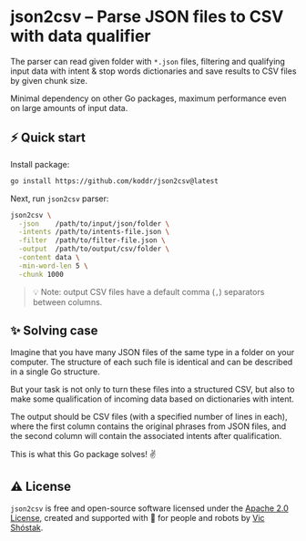 # json2csv – Parse JSON files to CSV with data qualifier

The parser can read given folder with `*.json` files, filtering and 
qualifying input data with intent & stop words dictionaries and save results 
to CSV files by given chunk size.

Minimal dependency on other Go packages, maximum performance even on large 
amounts of input data.

## ⚡️ Quick start

Install package:

```bash
go install https://github.com/koddr/json2csv@latest
```

Next, run `json2csv` parser:

```bash
json2csv \
  -json    /path/to/input/json/folder \
  -intents /path/to/intents-file.json \
  -filter  /path/to/filter-file.json \
  -output  /path/to/output/csv/folder \
  -content data \
  -min-word-len 5 \
  -chunk 1000
```

> 💡 Note: output CSV files have a default comma (`,`) separators between
> columns.

## ✨ Solving case

Imagine that you have many JSON files of the same type in a folder on your
computer. The structure of each such file is identical and can be described
in a single Go structure.

But your task is not only to turn these files into a structured CSV, but 
also to make some qualification of incoming data based on dictionaries with 
intent.

The output should be CSV files (with a specified number of lines in each),
where the first column contains the original phrases from JSON files, and
the second column will contain the associated intents after qualification.

This is what this Go package solves! ✌️

## ⚠️ License

`json2csv` is free and open-source software licensed under the
[Apache 2.0 License](LICENSE), created and supported with 🩵 for people and
robots by [Vic Shóstak](https://github.com/koddr).
